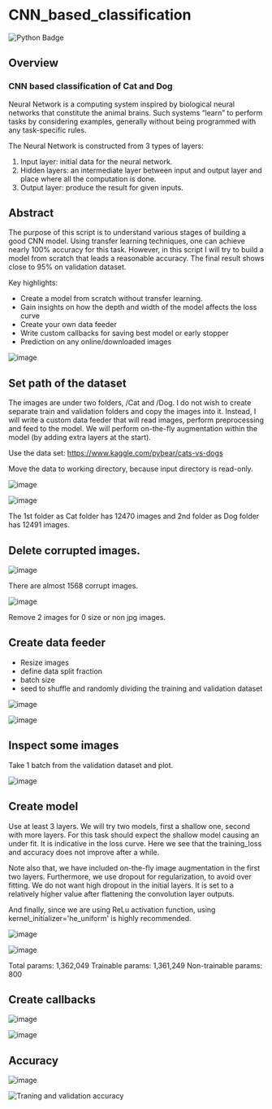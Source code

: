 # CNN_based_classification
![Python Badge](https://badges.aleen42.com/src/python.svg)
## Overview

### CNN based classification of Cat and Dog
Neural Network is a computing system inspired by biological neural networks that constitute the animal brains. Such systems “learn” to perform tasks by considering examples, generally without being programmed with any task-specific rules.


The Neural Network is constructed from 3 types of layers:
1. Input layer: initial data for the neural network.
2. Hidden layers: an intermediate layer between input and output layer and place where all the computation is done.
3. Output layer: produce the result for given inputs.


## Abstract

The purpose of this script is to understand various stages of building a good CNN model. Using transfer learning techniques, one can achieve nearly 100% accuracy for this task. However, in this script I will try to build a model from scratch that leads a reasonable accuracy. The final result shows close to 95% on validation dataset.

Key highlights:
- Create a model from scratch without transfer learning.
- Gain insights on how the depth and width of the model affects the loss curve
- Create your own data feeder
- Write custom callbacks for saving best model or early stopper
- Prediction on any online/downloaded images

![image](https://user-images.githubusercontent.com/57152712/170843920-d5fc08ac-ce52-43f3-8a89-69252304a9ac.png)

## Set path of the dataset

The images are under two folders, /Cat and /Dog. I do not wish to create separate train and validation folders and copy the images into it. Instead, I will write a custom data feeder that will read images, perform preprocessing and feed to the model. We will perform on-the-fly augmentation within the model (by adding extra layers at the start).

Use the data set: https://www.kaggle.com/pybear/cats-vs-dogs

Move the data to working directory, because input directory is read-only.

![image](https://user-images.githubusercontent.com/57152712/170844042-e686264a-e72c-4d48-aaa6-daa2509840cf.png)
 
![image](https://user-images.githubusercontent.com/57152712/170844046-0183b351-3da2-4440-9ef9-e2044c6ce625.png)
 
The 1st folder as Cat folder has 12470 images and 2nd folder as Dog folder has 12491 images. 

## Delete corrupted images.

![image](https://user-images.githubusercontent.com/57152712/170844060-50ec20d1-ad8e-40dc-871e-854bc7f08296.png)

There are almost 1568 corrupt images.
 
![image](https://user-images.githubusercontent.com/57152712/170844069-6ecc68c4-447c-49ab-bf9d-096a25a0a37d.png)

Remove 2 images for 0 size or non jpg images.

## Create data feeder

-	Resize images
-	define data split fraction
-	batch size
-	seed to shuffle and randomly dividing the training and validation dataset

 ![image](https://user-images.githubusercontent.com/57152712/170844081-6b3018a1-08b2-42f3-af6c-ec792ad63d80.png)

 ![image](https://user-images.githubusercontent.com/57152712/170844088-af79335e-5cd4-45a0-bb7b-2e3fdf5d7966.png)

## Inspect some images

Take 1 batch from the validation dataset and plot.

![image](https://user-images.githubusercontent.com/57152712/170844095-e9cc7183-50b5-43e5-9e19-32864652b048.png)
 
## Create model

Use at least 3 layers. We will try two models, first a shallow one, second with more layers. For this task should expect the shallow model causing an under fit. It is indicative in the loss curve. Here we see that the training_loss and accuracy does not improve after a while.

Note also that, we have included on-the-fly image augmentation in the first two layers. Furthermore, we use dropout for regularization, to avoid over fitting. We do not want high dropout in the initial layers. It is set to a relatively higher value after flattening the convolution layer outputs.

And finally, since we are using ReLu activation function, using kernel_initializer='he_uniform' is highly recommended.
 
![image](https://user-images.githubusercontent.com/57152712/170844099-4ce8bdd7-cbc7-49ed-a4e0-87804d651958.png)

![image](https://user-images.githubusercontent.com/57152712/170844103-e7c618ac-a13c-4732-8907-91263e9b6444.png)

Total params: 1,362,049
Trainable params: 1,361,249
Non-trainable params: 800

## Create callbacks

 ![image](https://user-images.githubusercontent.com/57152712/170844110-c396e3ef-ed22-4cee-a8b3-c3565ec17507.png)

 ![image](https://user-images.githubusercontent.com/57152712/170844112-8d209716-a253-44b5-a7e6-3ef3f2f7d5b0.png)
 
## Accuracy
 
![image](https://user-images.githubusercontent.com/57152712/170844121-b2712ee0-ea84-477c-b64d-03a696fb0d02.png)

![Traning and validation accuracy](https://github.com/user-attachments/assets/f43e445c-dc48-4339-ae44-2d5deb1c29ac)


 
